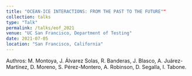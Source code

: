 ```yaml
---
title: "OCEAN-ICE INTERACTIONS: FROM THE PAST TO THE FUTURE""
collection: talks
type: "Talk"
permalink: /talks/eof_2021
venue: "UC San Francisco, Department of Testing"
date: 2021-07-05
location: "San Francisco, California"
---
```


Authros: M. Montoya, J. Álvarez Solas, R. Banderas, J. Blasco, A. Juárez-Martínez, D. Moreno, S. Pérez-Montero, A. Robinson, D. Segalla, I. Tabone.
